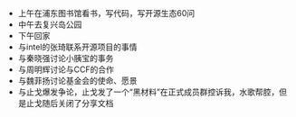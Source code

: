 - 上午在浦东图书馆看书，写代码，写开源生态60问
- 中午去复兴岛公园
- 下午回家
- 与intel的张琦联系开源项目的事情
- 与秦晓强讨论小胰宝的事务
- 与周明辉讨论与CCF的合作
- 与魏菲扬讨论基金会的使命、愿景
- 与止戈爆发争论，止戈发了一个“黑材料”在正式成员群控诉我，水歌帮腔，但是止戈随后关闭了分享文档